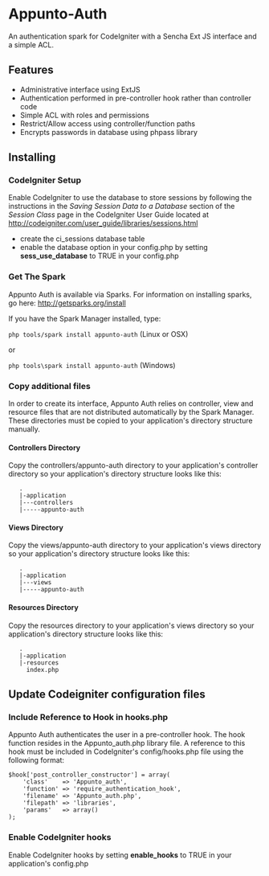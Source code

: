 # Appunto-Auth

An authentication spark for CodeIgniter with a Sencha Ext JS interface and a simple ACL.

## Features
 - Administrative interface using ExtJS
 - Authentication performed in pre-controller hook rather than controller code
 - Simple ACL with roles and permissions
 - Restrict/Allow access using controller/function paths
 - Encrypts passwords in database using phpass library

## Installing

### CodeIgniter Setup

Enable CodeIgniter to use the database to store sessions by following the instructions 
in the _Saving Session Data to a Database_ section of the _Session Class_ page in the CodeIgniter
User Guide located at http://codeigniter.com/user_guide/libraries/sessions.html

 - create the ci_sessions database table
 - enable the database option in your config.php by setting __sess_use_database__ to TRUE in your config.php

### Get The Spark

Appunto Auth is available via Sparks.  For information on installing sparks, go here: http://getsparks.org/install

If you have the Spark Manager installed, type:

```php tools/spark install appunto-auth``` (Linux or OSX)

or

```php tools\spark install appunto-auth``` (Windows)


### Copy additional files

In order to create its interface, Appunto Auth relies on controller, view and resource files that are not 
distributed automatically by the Spark Manager.  These directories must be copied to your application's 
directory structure manually.

#### Controllers Directory
Copy the controllers/appunto-auth directory to your application's controller directory so your application's
directory structure looks like this: 
```
   .
   |-application
   |---controllers
   |-----appunto-auth
```
#### Views Directory
Copy the views/appunto-auth directory to your application's views directory so your application's
directory structure looks like this: 
```
   .
   |-application
   |---views
   |-----appunto-auth
```

#### Resources Directory
Copy the resources directory to your application's views directory so your application's
directory structure looks like this: 
```
   .
   |-application
   |-resources
     index.php
```

## Update Codeigniter configuration files



### Include Reference to Hook in hooks.php
Appunto Auth authenticates the user in a pre-controller hook. The hook function resides in the Appunto_auth.php 
library file.  A reference to this hook must be included in CodeIgniter's config/hooks.php file using the following format:

```
$hook['post_controller_constructor'] = array(
	'class'    => 'Appunto_auth',
	'function' => 'require_authentication_hook',
	'filename' => 'Appunto_auth.php',
	'filepath' => 'libraries',
	'params'   => array()
);
```
### Enable CodeIgniter hooks
Enable CodeIgniter hooks by setting __enable_hooks__ to TRUE in your application's config.php
